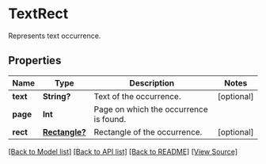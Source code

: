 ﻿# TextRect
Represents text occurrence.

## Properties
Name | Type | Description | Notes
------------ | ------------- | ------------- | -------------
**text** | **String?** | Text of the occurrence. | [optional]
**page** | **Int** | Page on which the occurrence is found. | 
**rect** | [**Rectangle?**](Rectangle.md) | Rectangle of the occurrence. | [optional]

[[Back to Model list]](../README.md#documentation-for-models) [[Back to API list]](../README.md#documentation-for-api-endpoints) [[Back to README]](../README.md) [[View Source]](../AsposePdfCloud/Models/TextRect.swift)

